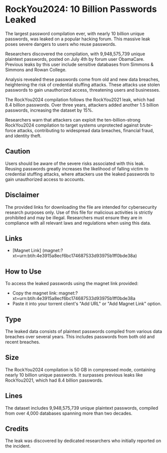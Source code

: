 # RockYou2024: 10 Billion Passwords Leaked

The largest password compilation ever, with nearly 10 billion unique passwords, was leaked on a popular hacking forum. This massive leak poses severe dangers to users who reuse passwords.

Researchers discovered the compilation, with 9,948,575,739 unique plaintext passwords, posted on July 4th by forum user ObamaCare. Previous leaks by this user include sensitive databases from Simmons & Simmons and Rowan College.

Analysis revealed these passwords come from old and new data breaches, heightening the risk of credential stuffing attacks. These attacks use stolen passwords to gain unauthorized access, threatening users and businesses.

The RockYou2024 compilation follows the RockYou2021 leak, which had 8.4 billion passwords. Over three years, attackers added another 1.5 billion passwords, increasing the dataset by 15%.

Researchers warn that attackers can exploit the ten-billion-strong RockYou2024 compilation to target systems unprotected against brute-force attacks, contributing to widespread data breaches, financial fraud, and identity theft.

## Caution
Users should be aware of the severe risks associated with this leak. Reusing passwords greatly increases the likelihood of falling victim to credential stuffing attacks, where attackers use the leaked passwords to gain unauthorized access to accounts.

## Disclaimer
The provided links for downloading the file are intended for cybersecurity research purposes only. Use of this file for malicious activities is strictly prohibited and may be illegal. Researchers must ensure they are in compliance with all relevant laws and regulations when using this data.

## Links
- [Magnet Link] (magnet:?xt=urn:btih:4e3915a8ecf6bc174687533d93975b1ff0bde38a)

## How to Use
To access the leaked passwords using the magnet link provided:
- Copy the magnet link: magnet:?xt=urn:btih:4e3915a8ecf6bc174687533d93975b1ff0bde38a
- Paste it into your torrent client's "Add URL" or "Add Magnet Link" option.

## Type
The leaked data consists of plaintext passwords compiled from various data breaches over several years. This includes passwords from both old and recent breaches.

## Size
The RockYou2024 compilation is 50 GB in compressed mode, containing nearly 10 billion unique passwords. It surpasses previous leaks like RockYou2021, which had 8.4 billion passwords.

## Lines
The dataset includes 9,948,575,739 unique plaintext passwords, compiled from over 4,000 databases spanning more than two decades.

## Credits
The leak was discovered by dedicated researchers who initially reported on the incident.
